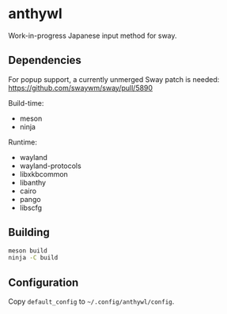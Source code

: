 # anthywl

Work-in-progress Japanese input method for sway.

## Dependencies

For popup support, a currently unmerged Sway patch is needed:
https://github.com/swaywm/sway/pull/5890

Build-time:

- meson
- ninja

Runtime:

- wayland
- wayland-protocols
- libxkbcommon
- libanthy
- cairo
- pango
- libscfg

## Building

```sh
meson build
ninja -C build
```

## Configuration

Copy `default_config` to `~/.config/anthywl/config`.
